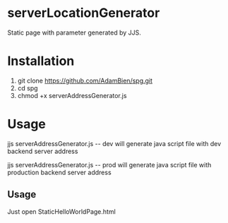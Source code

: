 serverLocationGenerator
===
Static page with parameter generated by JJS.

# Installation

1. git clone https://github.com/AdamBien/spg.git
2. cd spg
3. chmod +x serverAddressGenerator.js

# Usage

jjs serverAddressGenerator.js -- dev
will generate java script file with dev backend server address

jjs serverAddressGenerator.js -- prod
will generate java script file with production backend server address

## Usage
Just open StaticHelloWorldPage.html 